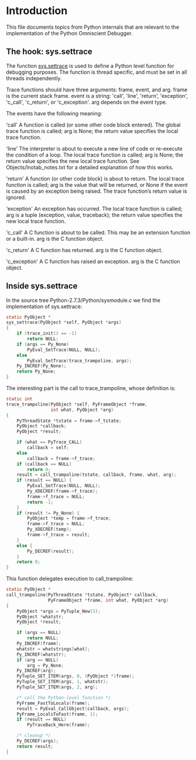 Introduction
============

This file documents topics from Python internals that are relevant to the implementation
of the Python Omniscient Debugger.

The hook: sys.settrace
----------------------

The function [sys.settrace](http://docs.python.org/3/library/sys.html#sys.settrace) is used
to define a Python level function for debugging purposes.
The function is thread specific, and must be set in all threads independently.

Trace functions should have three arguments: frame, event, and arg. frame is the current stack frame.
event is a string: 'call', 'line', 'return', 'exception', 'c_call', 'c_return', or 'c_exception'.
arg depends on the event type.

The events have the following meaning:

'call'
A function is called (or some other code block entered).
The global trace function is called; arg is None; the return value specifies the local trace function.

'line'
The interpreter is about to execute a new line of code or re-execute the condition of a loop.
The local trace function is called; arg is None; the return value specifies the new local trace function.
See Objects/lnotab_notes.txt for a detailed explanation of how this works.

'return'
A function (or other code block) is about to return.
The local trace function is called; arg is the value that will be returned, or None if the event is caused by an exception being raised.
The trace function’s return value is ignored.

'exception'
An exception has occurred.
The local trace function is called; arg is a tuple (exception, value, traceback); the return value specifies the new local trace function.

'c_call'
A C function is about to be called.
This may be an extension function or a built-in. arg is the C function object.

'c_return'
A C function has returned. arg is the C function object.

'c_exception'
A C function has raised an exception. arg is the C function object.


Inside sys.settrace
-------------------

In the source tree Python-2.7.3/Python/sysmodule.c we find the implementation
of sys.settrace:

```C
static PyObject *
sys_settrace(PyObject *self, PyObject *args)
{
    if (trace_init() == -1)
        return NULL;
    if (args == Py_None)
        PyEval_SetTrace(NULL, NULL);
    else
        PyEval_SetTrace(trace_trampoline, args);
    Py_INCREF(Py_None);
    return Py_None;
}
```

The interesting part is the call to trace_trampoline, whose definition is:

```C
static int
trace_trampoline(PyObject *self, PyFrameObject *frame,
                 int what, PyObject *arg)
{
    PyThreadState *tstate = frame->f_tstate;
    PyObject *callback;
    PyObject *result;

    if (what == PyTrace_CALL)
        callback = self;
    else
        callback = frame->f_trace;
    if (callback == NULL)
        return 0;
    result = call_trampoline(tstate, callback, frame, what, arg);
    if (result == NULL) {
        PyEval_SetTrace(NULL, NULL);
        Py_XDECREF(frame->f_trace);
        frame->f_trace = NULL;
        return -1;
    }
    if (result != Py_None) {
        PyObject *temp = frame->f_trace;
        frame->f_trace = NULL;
        Py_XDECREF(temp);
        frame->f_trace = result;
    }
    else {
        Py_DECREF(result);
    }
    return 0;
}
```

This function delegates execution to call_trampoline:

```C
static PyObject *
call_trampoline(PyThreadState *tstate, PyObject* callback,
                PyFrameObject *frame, int what, PyObject *arg)
{
    PyObject *args = PyTuple_New(3);
    PyObject *whatstr;
    PyObject *result;

    if (args == NULL)
        return NULL;
    Py_INCREF(frame);
    whatstr = whatstrings[what];
    Py_INCREF(whatstr);
    if (arg == NULL)
        arg = Py_None;
    Py_INCREF(arg);
    PyTuple_SET_ITEM(args, 0, (PyObject *)frame);
    PyTuple_SET_ITEM(args, 1, whatstr);
    PyTuple_SET_ITEM(args, 2, arg);

    /* call the Python-level function */
    PyFrame_FastToLocals(frame);
    result = PyEval_CallObject(callback, args);
    PyFrame_LocalsToFast(frame, 1);
    if (result == NULL)
        PyTraceBack_Here(frame);

    /* cleanup */
    Py_DECREF(args);
    return result;
}
```
